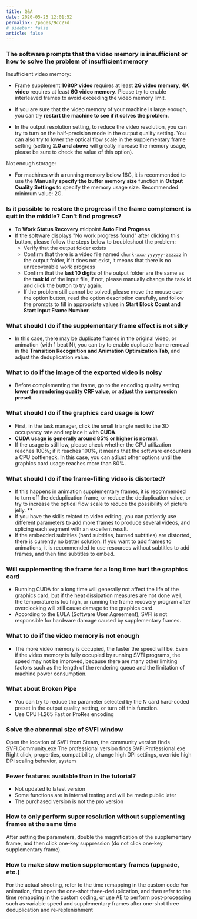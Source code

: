 ```yaml
---
title: Q&A
date: 2020-05-25 12:01:52
permalink: /pages/9cc27d
# sidebar: false
article: false
---
```


### The software prompts that the video memory is insufficient or how to solve the problem of insufficient memory

Insufficient video memory:

- Frame supplement **1080P video** requires at least **2G video memory**, **4K video** requires at least **6G video memory**. Please try to enable interleaved frames to avoid exceeding the video memory limit.

- If you are sure that the video memory of your machine is large enough, you can try **restart the machine to see if it solves the problem**.

- In the output resolution setting, to reduce the video resolution, you can try to turn on the half-precision mode in the output quality setting. You can also try to lower the optical flow scale in the supplementary frame setting (setting **2.0 and above** will greatly increase the memory usage, please be sure to check the value of this option).

Not enough storage:

   - For machines with a running memory below 16G, it is recommended to use the **Manually specify the buffer memory size** function in **Output Quality Settings** to specify the memory usage size. Recommended minimum value: 2G.

### Is it possible to restore the progress if the frame complement is quit in the middle? Can't find progress?

- To **Work Status Recovery** midpoint **Auto Find Progress**.
- If the software displays "No work progress found" after clicking this button, please follow the steps below to troubleshoot the problem:
   - Verify that the output folder exists
   - Confirm that there is a video file named `chunk-xxx-yyyyyy-zzzzzz` in the output folder, if it does not exist, it means that there is no unrecoverable work progress
   - Confirm that the **last 10 digits** of the output folder are the same as the **task id** of the input file, if not, please manually change the task id and click the button to try again.
   - If the problem still cannot be solved, please move the mouse over the option button, read the option description carefully, and follow the prompts to fill in appropriate values in **Start Block Count and Start Input Frame Number**.

### What should I do if the supplementary frame effect is not silky

- In this case, there may be duplicate frames in the original video, or animation (with 1 beat N), you can try to enable duplicate frame removal in the **Transition Recognition and Animation Optimization Tab**, and adjust the deduplication value.

### What to do if the image of the exported video is noisy

- Before complementing the frame, go to the encoding quality setting **lower the rendering quality CRF value**, or **adjust the compression preset**.

### What should I do if the graphics card usage is low?

- First, in the task manager, click the small triangle next to the 3D occupancy rate and replace it with **CUDA**.
- **CUDA usage is generally around 85% or higher is normal**.
- If the usage is still low, please check whether the CPU utilization reaches 100%; if it reaches 100%, it means that the software encounters a CPU bottleneck. In this case, you can adjust other options until the graphics card usage reaches more than 80%.

### What should I do if the frame-filling video is distorted?

- If this happens in animation supplementary frames, it is recommended to turn off the deduplication frame, or reduce the deduplication value, or try to increase the optical flow scale to reduce the possibility of picture jelly. **
- If you have the skills related to video editing, you can patiently use different parameters to add more frames to produce several videos, and splicing each segment with an excellent result.
- If the embedded subtitles (hard subtitles, burned subtitles) are distorted, there is currently no better solution. If you want to add frames to animations, it is recommended to use resources without subtitles to add frames, and then find subtitles to embed.

### Will supplementing the frame for a long time hurt the graphics card

- Running CUDA for a long time will generally not affect the life of the graphics card, but if the heat dissipation measures are not done well, the temperature is too high, or running the frame recovery program after overclocking will still cause damage to the graphics card.
- According to the EULA (Software User Agreement), SVFI is not responsible for hardware damage caused by supplementary frames.

### What to do if the video memory is not enough

- The more video memory is occupied, the faster the speed will be. Even if the video memory is fully occupied by running SVFI programs, the speed may not be improved, because there are many other limiting factors such as the length of the rendering queue and the limitation of machine power consumption.

### What about Broken Pipe

- You can try to reduce the parameter selected by the N card hard-coded preset in the output quality setting, or turn off this function.
- Use CPU H.265 Fast or ProRes encoding

### Solve the abnormal size of SVFI window

Open the location of SVFI from Steam, the community version finds SVFI.Community.exe
The professional version finds SVFI.Professional.exe
Right click, properties, compatibility, change high DPI settings, override high DPI scaling behavior, system

### Fewer features available than in the tutorial?

- Not updated to latest version
- Some functions are in internal testing and will be made public later
- The purchased version is not the pro version

### How to only perform super resolution without supplementing frames at the same time

After setting the parameters, double the magnification of the supplementary frame, and then click one-key suppression (do not click one-key supplementary frame)

### How to make slow motion supplementary frames (upgrade, etc.)

For the actual shooting, refer to the time remapping in the custom code
For animation, first open the one-shot three-deduplication, and then refer to the time remapping in the custom coding, or use AE to perform post-processing such as variable speed and supplementary frames after one-shot three deduplication and re-replenishment